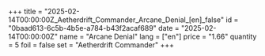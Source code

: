 +++
title = "2025-02-14T00:00:00Z_Aetherdrift_Commander_Arcane_Denial_[en]_false"
id = "0baad613-6c5b-4b5e-a784-b43f2acaf689"
date = "2025-02-14T00:00:00Z"
name = "Arcane Denial"
lang = ["en"]
price = "1.66"
quantity = 5
foil = false
set = "Aetherdrift Commander"
+++
